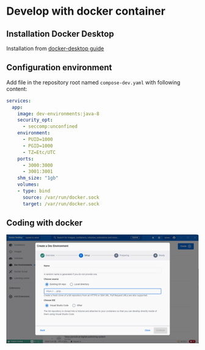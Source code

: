 # Develop with docker container

## Installation Docker Desktop

Installation from [docker-desktop guide](https://www.docker.com/products/docker-desktop/)

## Configuration environment

Add file in the repository root named `compose-dev.yaml` with following content:

``` yaml
services:
  app:
    image: dev-environments:java-8
    security_opt:
      - seccomp:unconfined
    environment:
      - PUID=1000
      - PGID=1000
      - TZ=Etc/UTC
    ports:
      - 3000:3000
      - 3001:3001
    shm_size: "1gb"
    volumes:
    - type: bind
      source: /var/run/docker.sock
      target: /var/run/docker.sock

```

## Coding with docker

![alt text](static/image.png)